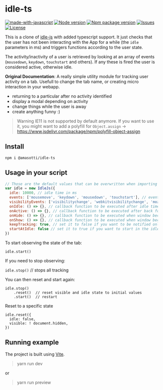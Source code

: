 # idle-ts
[![made-with-javascript](https://img.shields.io/badge/Made%20with-JavaScript-1f425f.svg)](https://www.javascript.com)
[![Node version](https://badgen.net/npm/node/@amasotti/idle-ts)](https://badgen.net/npm/node/@amasotti/idle-ts)
[![Npm package version](https://badgen.net/npm/v/@amasotti/idle-ts)](https://www.npmjs.com/package/@amasotti/idle-ts)
[![Issues](https://badgen.net/github/issues/amasotti/idle-ts)](https://badgen.net/github/issues/amasotti/idle-ts)
[![License](https://badgen.net/github/license/amasotti/idle-ts)](https://badgen.net/github/license/amasotti/idle-ts)

This is a clone of [idle-js](https://github.com/soixantecircuits/idle-js) with added typescript support. It just checks that 
the user has not been interacting with the App for a while (the `idle` parameters in ms) and triggers functions according to the user state.

The activity/inactivity of a user is retrieved by looking at an array of events (`mousedown`, `keydown`, `touchstart` and others).
If any these is fired the user is considered active, otherwise idle.


**Original Documentation**:
A really simple utility module for tracking user activity on a tab. Usefull to change the tab name, or creating micro interaction in your webapp.

- returning to a particular after no activity identified
- display a modal depending on activity
- change things while the user is away
- create anything funny :)

>Warning IE11 is not supported by default anymore. If you want to use it, you might want to add a polyfill for `Object.assign` -> https://www.jsdelivr.com/package/npm/polyfill-object-assign

## Install

`npm i @amasotti/idle-ts`

## Usage in your script

```js
// Those are the default values that can be overwritten when importing and initializing the class `IdleTs`
var idle = new IdleJs({
  idle: 10000, // idle time in ms
  events: ['mousemove', 'keydown', 'mousedown', 'touchstart'], // events that will trigger the idle resetter
  visibilityEvents: ['visibilitychange', 'webkitvisibilitychange', 'mozvisibilitychange', 'msvisibilitychange'], // events that will trigger the idle resetter for visibility
  onIdle: () => {}, // callback function to be executed after idle time
  onActive: () => {}, // callback function to be executed after back form idleness
  onHide: () => {}, // callback function to be executed when window become hidden
  onShow: () => {}, // callback function to be executed when window become visible
  keepTracking: true, // set it to false if you want to be notified only on the first idleness change
  startAtIdle: false // set it to true if you want to start in the idle state
})
```

To start observing the state of the tab:

`idle.start()`

If you need to stop observing:


`idle.stop()`   // stops all tracking

You can then reset and start again:

```
idle.stop()
    .reset()  // reset visible and idle state to initial values
    .start()  // restart
```

Reset to a specific state

```
idle.reset({
  idle: false,
  visible: ! document.hidden,
})
```



## Running example

The project is built using [Vite](https://vitejs.dev/).

> yarn run dev

or 

> yarn run preview
